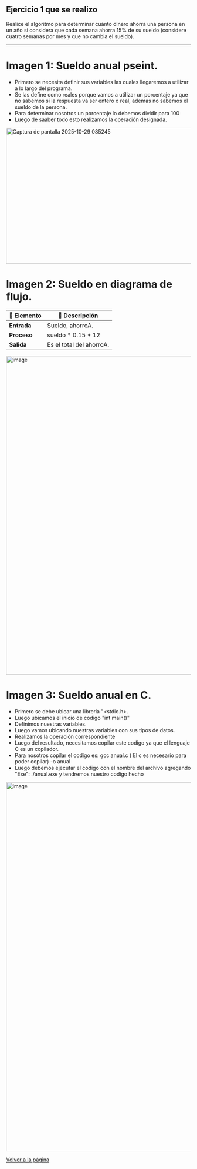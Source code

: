 ## Ejercicio 1 que se realizo
Realice el algoritmo para determinar cuánto dinero ahorra una persona en un año si considera que cada semana ahorra 15% de su sueldo (considere cuatro semanas por mes y que no cambia el sueldo).

---

# Imagen 1: Sueldo anual pseint.
- Primero se necesita definir sus variables las cuales llegaremos a utilizar a lo largo del programa.
- Se las define como reales porque vamos a utilizar un porcentaje ya que no sabemos si la respuesta va ser entero o real, ademas no sabemos el sueldo de la persona.
- Para determinar nosotros un porcentaje lo debemos dividir para 100
- Luego de saaber todo esto realizamos la operación designada.
<img width="763" height="369" alt="Captura de pantalla 2025-10-29 085245" src="https://github.com/user-attachments/assets/48720ed5-1452-431f-82f1-5a089e8a6b97" />

# Imagen 2: Sueldo en diagrama de flujo.

| 🔹 Elemento | 🧮 Descripción |
|--------------|--------------------------|
| **Entrada** | Sueldo, ahorroA. |
| **Proceso** | sueldo * 0.15 * 12 |
| **Salida** | Es el total del ahorroA. |

<img width="968" height="866" alt="image" src="https://github.com/user-attachments/assets/3a23b425-110d-46fe-b20d-f61e6cac4d1b" />

# Imagen 3: Sueldo anual en C.
- Primero se debe ubicar una libreria "<stdio.h>.
- Luego ubicamos el inicio de codigo "int main()"
- Definimos nuestras variables.
- Luego vamos ubicando nuestras variables con sus tipos de datos.
- Realizamos la operación correspondiente
- Luego del resultado, necesitamos copilar este codigo ya que el lenguaje C es un copilador.
- Para nosotros copilar el codigo es: gcc anual.c ( El c es necesario para poder copilar) -o anual
- Luego debemos ejecutar el codigo con el nombre del archivo agregando "Exe": ./anual.exe y tendremos nuestro codigo hecho
<img width="1012" height="1003" alt="image" src="https://github.com/user-attachments/assets/ecb941ee-a6b2-4274-9fe2-315c956a5d28" />


[Volver a la página](https://github.com/eduardo2006soto-dot/Teoria-de-la-programacion/blob/main/unidad.md)

